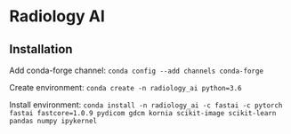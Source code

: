 # Radiology AI

## Installation

Add conda-forge channel:
`conda config --add channels conda-forge`

Create environment:
`conda create -n radiology_ai python=3.6`

Install environment:
`conda install -n radiology_ai -c fastai -c pytorch fastai fastcore=1.0.9 pydicom gdcm kornia scikit-image scikit-learn pandas numpy ipykernel`